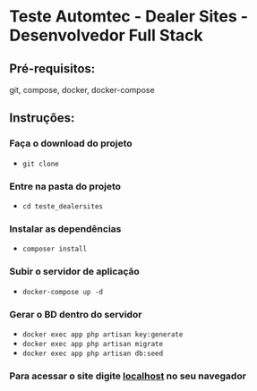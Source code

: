 # Teste Automtec - Dealer Sites - Desenvolvedor Full Stack

## Pré-requisitos:

git, compose, docker, docker-compose

## Instruções:

### Faça o download do projeto
- ``git clone``
### Entre na pasta do projeto
- ``cd teste_dealersites``
### Instalar as dependências
- ``composer install``
### Subir o servidor de aplicação
- ``docker-compose up -d``
### Gerar o BD dentro do servidor
- ``docker exec app php artisan key:generate``
- ``docker exec app php artisan migrate``
- ``docker exec app php artisan db:seed``

### Para acessar o site digite [localhost](http://localhost) no seu navegador
